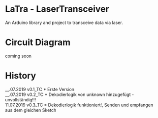 # LaTra - LaserTransceiver
An Arduino library and project to transceive data via laser.

# Circuit Diagram

coming soon

# History

__.07.2019 v0.1_TC * Erste Version\
__.07.2019 v0.2_TC * Dekodierlogik von unknown hinzugefügt - unvollständig!!!\
11.07.2019 v0.3_TC * Dekodierlogik funktioniert!, Senden und empfangen aus dem gleichen Sketch
